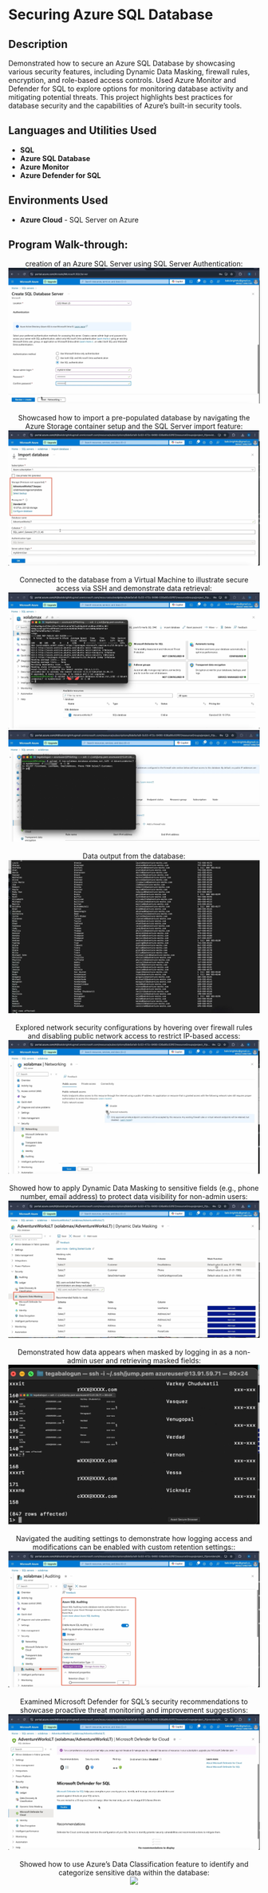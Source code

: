 <h1>Securing Azure SQL Database</h1>

<h2>Description</h2>
Demonstrated how to secure an Azure SQL Database by showcasing various security features, including Dynamic Data Masking, firewall rules, encryption, and role-based access controls. Used Azure Monitor and Defender for SQL to explore options for monitoring database activity and mitigating potential threats. This project highlights best practices for database security and the capabilities of Azure’s built-in security tools.

<h2>Languages and Utilities Used</h2>

- <b>SQL</b>
- <b>Azure SQL Database</b>
- <b>Azure Monitor</b>
- <b>Azure Defender for SQL</b>

<h2>Environments Used</h2>

- <b>Azure Cloud</b> - SQL Server on Azure

<h2>Program Walk-through:</h2>

<p align="center">
creation of an Azure SQL Server using SQL Server Authentication: <br/>
<img src="images/create sql db"/>
<br />
<br />
Showcased how to import a pre-populated database by navigating the Azure Storage container setup and the SQL Server import feature:  <br/>
<img src="images/Import db"/>
<br />
<br />
Connected to the database from a Virtual Machine to illustrate secure access via SSH and demonstrate data retrieval: <br/>
<img src="images/Secure connection to db"/>
<img src="images/sql output"/>
<br />
<br />
Data output from the database: <br/>
<img src="images/db output"/>
<br />
<br />
Explored network security configurations by hovering over firewall rules and disabling public network access to restrict IP-based access: <br/>
<img src="images/Networing"/>
<br />
<br />
Showed how to apply Dynamic Data Masking to sensitive fields (e.g., phone number, email address) to protect data visibility for non-admin users: <br/>
<img src ="images/data masking"/>
<br />
<br />
Demonstrated how data appears when masked by logging in as a non-admin user and retrieving masked fields: <br/>
<img src="images/masked date"/>
<br />
<br />
Navigated the auditing settings to demonstrate how logging access and modifications can be enabled with custom retention settings:: <br/>
<img src="images/auditing"/>
<br />
<br />
Examined Microsoft Defender for SQL’s security recommendations to showcase proactive threat monitoring and improvement suggestions:  <br/>
<img src="images/showcasing defender for cloud"/>
<br />
<br />
Showed how to use Azure’s Data Classification feature to identify and categorize sensitive data within the database: <br/>
<img src="images/mail execution"/>
</p>




















